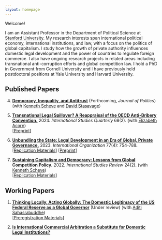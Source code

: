 ```yaml
---
layout: homepage
---
```


Welcome!


I am an Assistant Professor in the Department of Political Science at [Stanford University](https://politicalscience.stanford.edu/). My research interests span international political economy, international institutions, and law, with a focus on the politics of global capitalism. I study how the growth of private authority influences domestic legal development and the power of countries to regulate foreign commerce. I also have ongoing research projects in related areas including transnational anti-corruption efforts and global competition law. I hold a PhD in Government from Cornell University and I have previously held postdoctoral positions at Yale University and Harvard University.



## Published Papers

4. **[Democracy, Inequality, and Antitrust](https://papers.ssrn.com/sol3/papers.cfm?abstract_id=4358176)** (Forthcoming, *Journal of Politics*) <br>
(with [Kenneth Scheve](https://scheve-research.org/) and [David Stasavage](https://stasavage.com/))

3. **[Transnational Legal Spillover? A Reappraisal of the OECD Anti-Bribery Convention.](https://doi.org/10.1093/isq/sqae071)** 2024. *International Studies Quarterly* 68(2).
(with [Elizabeth Acorn](http://www.elizabethacorn.com)) <br> [[Preprint](/assets/papers/Acorn_Allen_2023_Spillover.pdf)]

2. **[Unbundling the State: Legal Development in an Era of Global, Private Governance.](https://doi.org/10.1017/S0020818323000218)** 2023. *International Organization* 77(4): 754-788. <br> [[Replication Materials](https://doi.org/10.7910/DVN/GSVW3C)] [[Preprint](/assets/papers/MAllen-unbundling-20230911.pdf)] 

1. **[Sustaining Capitalism and Democracy: Lessons from Global Competition Policy.](https://doi.org/10.1093/isr/viac018)** 2022. *International Studies Review* 24(2). (with [Kenneth Scheve](https://scheve-research.org/)) <br> [[Replication Materials](https://doi.org/10.7910/DVN/QCLWEM)] 

## Working Papers

1. **[Thinking Locally, Acting Globally: The Domestic Legitimacy of the US Federal Reserve as a Global Governor](/assets/papers/FedGlobalGov-20241006.pdf)** (Under review) (with [Aditi Sahasrabuddhe](https://aditisahasrabuddhe.com)) <br> [[Preregistration Materials](https://osf.io/axq5c/)]

2. **[Is International Commercial Arbitration a Substitute for Domestic Legal Institutions?](/assets/papers/MAllen-icasub-20220927.pdf)**



